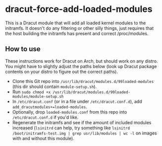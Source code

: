 # dracut-force-add-loaded-modules

This is a Dracut module that will add all loaded kernel modules to the initramfs. It doesn't do any filtering or other
silly things, just requires that the host building the initramfs has present and correct /proc/modules.


## How to use

These instructions work for Dracut on Arch, but should work on any distro. You might have to slightly adjust the paths
below (look up Dracut package contents on your distro to figure out the correct paths).

- Clone this Git repo into `/usr/lib/dracut/modules.d/99loaded-modules` (this dir should contain `module-setup.sh`).
- Run `sudo chmod +x /usr/lib/dracut/modules.d/99loaded-modules/module-setup.sh`
- In `/etc/dracut.conf` (or in a file under `/etc/dracut.conf.d`), add `add_dracutmodules+=loaded-modules`.
- Optionally, drop `loaded-modules.conf` from this repo into `/etc/dracut.conf.d` if you'd like.
- Regenerate the initramfs and see if the amount of included modules increased (`lsinitrd` can help, try something like
  `lsinitrd /boot/initramfs-test.img | grep usr/lib/modules | wc -l` on images with and without this module).
